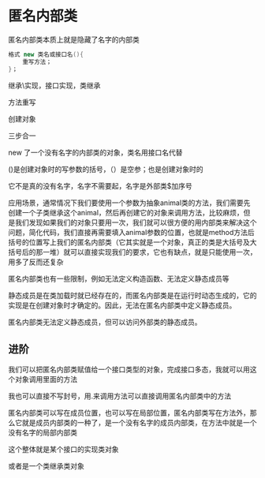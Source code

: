 # 匿名内部类

匿名内部类本质上就是隐藏了名字的内部类

```java
格式 new 类名或接口名(){
    重写方法；
}；
```

继承\实现，接口实现，类继承

方法重写

创建对象

三步合一

new 了一个没有名字的内部类的对象，类名用接口名代替

()是创建对象时的写参数的括号，（）是空参；也是创建对象时的

它不是真的没有名字，名字不需要起，名字是外部类$加序号

应用场景，通常情况下我们要使用一个参数为抽象animal类的方法，我们需要先创建一个子类继承这个animal，然后再创建它的对象来调用方法，比较麻烦，但是我们发现如果我们的对象只要用一次，我们就可以很方便的用内部类来解决这个问题，简化代码，我们直接再需要填入animal参数的位置，也就是method方法后括号的位置写上我们的匿名内部类（它其实就是一个对象，真正的类是大括号及大括号后的那一堆）就可以直接实现我们的要求，它也有缺点，就是只能使用一次，用多了反而还复杂

匿名内部类也有一些限制，例如无法定义构造函数、无法定义静态成员等

静态成员是在类加载时就已经存在的，而匿名内部类是在运行时动态生成的，它的实现是在创建对象时才确定的。因此，无法在匿名内部类中定义静态成员。

匿名内部类无法定义静态成员，但可以访问外部类的静态成员。

## 进阶

我们可以把匿名内部类赋值给一个接口类型的对象，完成接口多态，我就可以用这个对象调用里面的方法

我也可以直接不写封号，用.来调用方法可以直接调用匿名内部类中的方法

匿名内部类可以写在成员位置，也可以写在局部位置，匿名内部类写在方法外，那么它就是成员内部类的一种了，是一个没有名字的成员内部类，在方法中就是一个没有名字的局部内部类

这个整体就是某个接口的实现类对象

或者是一个类继承类对象

